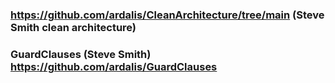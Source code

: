 ### https://github.com/ardalis/CleanArchitecture/tree/main (Steve Smith clean architecture)

### GuardClauses (Steve Smith) https://github.com/ardalis/GuardClauses

